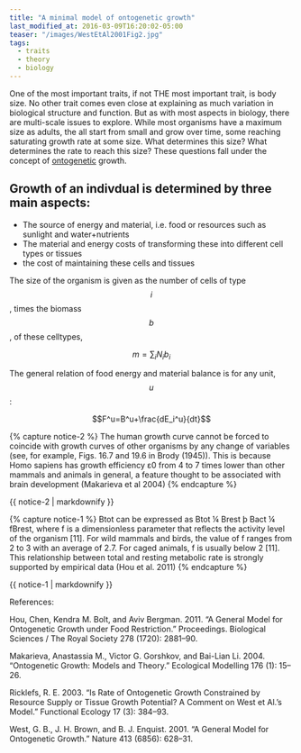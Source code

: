```yaml
---
title: "A minimal model of ontogenetic growth"
last_modified_at: 2016-03-09T16:20:02-05:00
teaser: "/images/WestEtAl2001Fig2.jpg"
tags:
  - traits
  - theory
  - biology
---
```


One of the most important traits, if not THE most important trait, is body size. No other trait comes even close at explaining as much variation in biological structure and function. But as with most aspects in biology, there are multi-scale issues to explore. While most organisms have a maximum size as adults, the all start from small and grow over time, some reaching saturating growth rate at some size. What determines this size? What determines the rate to reach this size? These questions fall under the concept of [ontogenetic](https://en.wikipedia.org/wiki/Ontogeny) growth.

## Growth of an indivdual is determined by three main aspects:

* The source of energy and material, i.e. food or resources such as sunlight and water+nutrients
* The material and energy costs of transforming these into different cell types or tissues
* the cost of maintaining these cells and tissues

The size of the organism is given as the number of cells of type $$i$$, times the biomass $$b$$, of these celltypes, 

$$ m=\sum_{i} N_i b_i $$


The general relation of food energy and material balance is for any unit, $$u$$:

$$F^u=B^u+\frac{dE_i^u}{dt}$$

{% capture notice-2 %}
The human growth curve cannot be forced to coincide with growth curves of other organisms by any change of variables (see, for example, Figs. 16.7 and 19.6 in Brody (1945)). This is because Homo sapiens has growth efficiency ε0 from 4 to 7 times lower than other mammals and animals in general, a feature thought to be associated with brain development (Makarieva et al 2004)
{% endcapture %}
<div class="notice--info">{{ notice-2 | markdownify }}</div>

{% capture notice-1 %}
Btot can be expressed as Btot ¼ Brest þ Bact ¼ fBrest, where f is a dimensionless parameter that reflects the activity level of the organism [11]. For wild mammals and birds, the value of f ranges from 2 to 3 with an average of 2.7. For caged animals, f is usually below 2 [11]. This relationship between total and resting metabolic rate is strongly supported by empirical data (Hou et al. 2011)
{% endcapture %}
<div class="notice--info">{{ notice-1 | markdownify }}</div>

<div id="drawing"></div>

References:

Hou, Chen, Kendra M. Bolt, and Aviv Bergman. 2011. “A General Model for Ontogenetic Growth under Food Restriction.” Proceedings. Biological Sciences / The Royal Society 278 (1720): 2881–90.

Makarieva, Anastassia M., Victor G. Gorshkov, and Bai-Lian Li. 2004. “Ontogenetic Growth: Models and Theory.” Ecological Modelling 176 (1): 15–26.

Ricklefs, R. E. 2003. “Is Rate of Ontogenetic Growth Constrained by Resource Supply or Tissue Growth Potential? A Comment on West et Al.’s Model.” Functional Ecology 17 (3): 384–93.

West, G. B., J. H. Brown, and B. J. Enquist. 2001. “A General Model for Ontogenetic Growth.” Nature 413 (6856): 628–31.



 <script type="text/javascript" src="https://cdnjs.cloudflare.com/ajax/libs/svg.js/2.6.5/svg.min.js"></script>
 <script type="text/javascript" src="/assets/js/colorbrewer.min.js"></script>
<script>
  // initialize SVG.js
var draw = SVG('drawing')

// draw pink square
draw.rect(100, 100).move(100, 50).fill('#f06')
</script>
